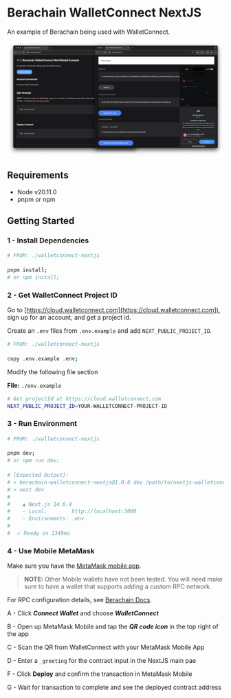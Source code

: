 # Berachain WalletConnect NextJS

An example of Berachain being used with WalletConnect.

![Berachain WalletConnect NextJS App](./README/Berachain-Web3Modal-WalletConnect.png)

## Requirements

- Node v20.11.0
- pnpm or npm

## Getting Started

### 1 - Install Dependencies

```bash
# FROM: ./walletconnect-nextjs

pnpm install;
# or npm install;
```

### 2 - Get WalletConnect Project ID

Go to [https://cloud.walletconnect.com](https://cloud.walletconnect.com]), sign up for an account, and get a project id.

Create an `.env` files from `.env.example` and add `NEXT_PUBLIC_PROJECT_ID`.

```bash
# FROM: ./walletconnect-nextjs

copy .env.example .env;
```

Modify the following file section

**File:** `./env.example`

```bash
# Get projectId at https://cloud.walletconnect.com
NEXT_PUBLIC_PROJECT_ID=YOUR-WALLETCONNECT-PROJECT-ID
```

### 3 - Run Environment

```bash
# FROM: ./walletconnect-nextjs

pnpm dev;
# or npm run dev;

# [Expected Output]:
# > berachain-walletconnect-nextjs@1.0.0 dev /path/to/nextjs-walletconnect-berachain
# > next dev
# 
#    ▲ Next.js 14.0.4
#    - Local:        http://localhost:3000
#    - Environments: .env
# 
#  ✓ Ready in 1349ms
```

### 4 - Use Mobile MetaMask

Make sure you have the [MetaMask mobile app](https://metamask.io/download/).

> **NOTE:** Other Mobile wallets have not been tested. You will need make sure to have a wallet that supports adding a custom RPC network.

For RPC configuration details, see [Berachain Docs](https://docs.berachain.com/developers).

A - Click **_Connect Wallet_** and choose **_WalletConnect_** 

B - Open up MetaMask Mobile and tap the **_QR code icon_** in the top right of the app

C - Scan the QR from WalletConnect with your MetaMask Mobile App

D - Enter a `_greeting` for the contract input in the NextJS main pae

F - Click **Deploy** and confirm the transaction in MetaMask Mobile

G - Wait for transaction to complete and see the deployed contract address